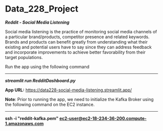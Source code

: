 # Data_228_Project
_**Reddit - Social Media Listening**_

Social media listening is the practice of monitoring social media channels of a particular brand/products, competitor presence and related keywords. Brands and products can benefit greatly from understanding what their existing and potential users have to say since they can address feedback and incorporate improvements to achieve better favorability from their target populations.

Run the app using the following command
_____
_**streamlit run RedditDashboard.py**_

**App URL:** https://data228-social-media-listening.streamlit.app/

**Note**: Prior to running the app, we need to initialize the Kafka Broker using the following command on the EC2 instance.
______
**ssh -i "reddit-kafka.pem" ec2-user@ec2-18-234-36-200.compute-1.amazonaws.com**
